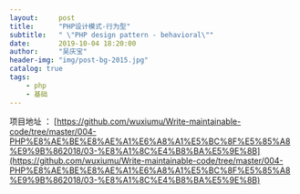 ```yaml
---
layout:     post
title:      "PHP设计模式-行为型"
subtitle:   " \"PHP design pattern - behavioral\""
date:       2019-10-04 18:20:00
author:     "吴庆宝"
header-img: "img/post-bg-2015.jpg"
catalog: true
tags:
    - php
    - 基础
---
```


 项目地址 ： [https://github.com/wuxiumu/Write-maintainable-code/tree/master/004-PHP%E8%AE%BE%E8%AE%A1%E6%A8%A1%E5%BC%8F%E5%85%A8%E9%9B%862018/03-%E8%A1%8C%E4%B8%BA%E5%9E%8B](https://github.com/wuxiumu/Write-maintainable-code/tree/master/004-PHP%E8%AE%BE%E8%AE%A1%E6%A8%A1%E5%BC%8F%E5%85%A8%E9%9B%862018/03-%E8%A1%8C%E4%B8%BA%E5%9E%8B)